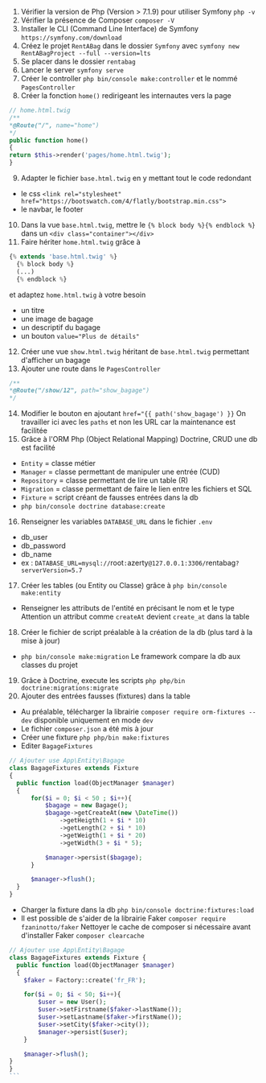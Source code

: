 1. Vérifier la version de Php (Version > 7.1.9) pour utiliser Symfony `php -v`
2. Vérifier la présence de Composer `composer -V`
3. Installer le CLI (Command Line Interface) de Symfony `https://symfony.com/download`
4. Créez le projet `RentABag` dans le dossier `Symfony` avec `symfony new RentABagProject --full --version=lts`
5. Se placer dans le dossier `rentabag`
6. Lancer le server `symfony serve`
7. Créer le controller `php bin/console make:controller` et le nommé `PagesController`
8. Créer la fonction `home()` redirigeant les internautes vers la page 
```php
// home.html.twig
/**
*@Route("/", name="home")
*/
public function home()
{
return $this->render('pages/home.html.twig');
}
```
9. Adapter le fichier `base.html.twig` en y mettant tout le code redondant
  * le css `<link rel="stylesheet" href="https://bootswatch.com/4/flatly/bootstrap.min.css">`
  * le navbar, le footer
10. Dans la vue `base.html.twig`, mettre le `{% block body %}{% endblock %}` dans un `<div class="container"></div>`
11. Faire hériter `home.html.twig` grâce à 
```php
{% extends 'base.html.twig' %} 
  {% block body %} 
  (...) 
  {% endblock %}
```
et adaptez `home.html.twig` à votre besoin
  * un titre
  * une image de bagage
  * un descriptif du bagage
  * un bouton `value="Plus de détails"`
12. Créer une vue `show.html.twig` héritant de `base.html.twig` permettant d'afficher un bagage
13. Ajouter une route dans le `PagesController`
```php
/**
*@Route("/show/12", path="show_bagage")
*/
```
14. Modifier le bouton en ajoutant `href="{{ path('show_bagage') }}`
On travailler ici avec les `paths` et non les URL car la maintenance est facilitée
15. Grâce à l'ORM Php (Object Relational Mapping) Doctrine, CRUD une db est facilité
  * `Entity` = classe métier
  * `Manager` = classe permettant de manipuler une entrée (CUD)
  * `Repository` = classe permettant de lire un table (R)
  * `Migration` = classe permettant de faire le lien entre les fichiers et SQL
  * `Fixture` = script créant de fausses entrées dans la db
  * `php bin/console doctrine database:create`
16. Renseigner les variables  `DATABASE_URL` dans le fichier `.env`
  * db_user
  * db_password
  * db_name
  * ex : `DATABASE_URL=mysql://`root`:`azerty`@127.0.0.1:3306/`rentabag`?serverVersion=5.7`
17. Créer les tables (ou Entity ou Classe) grâce à `php bin/console make:entity`
  * Renseigner les attributs de l'entité en précisant le nom et le type
Attention un attribut comme `createAt` devient `create_at` dans la table
18. Créer le fichier de script préalable à la création de la db (plus tard à la mise à jour)
  * `php bin/console make:migration`
Le framework compare la db aux classes du projet
19. Grâce à Doctrine, execute les scripts 
`php php/bin doctrine:migrations:migrate`
20. Ajouter des entrées fausses (fixtures) dans la table
  * Au préalable, télécharger la librairie `composer require orm-fixtures --dev` disponible uniquement en mode `dev`
  * Le fichier `composer.json` a été mis à jour
  * Créer une fixture `php php/bin make:fixtures`
  * Editer `BagageFixtures`
  ```php
  // Ajouter use App\Entity\Bagage
class BagageFixtures extends Fixture
{
    public function load(ObjectManager $manager)
    {
        for($i = 0; $i < 50 ; $i++){
            $bagage = new Bagage();
            $bagage->getCreateAt(new \DateTime())
                ->getHeigth(1 + $i * 10)
                ->getLength(2 + $i * 10)
                ->getWeigth(1 + $i * 20)
                ->getWidth(3 + $i * 5);

            $manager->persist($bagage);
        }

        $manager->flush();
    }
}
```
  * Charger la fixture dans la db `php bin/console doctrine:fixtures:load`
  * Il est possible de s'aider de la librairie Faker `composer require fzaninotto/faker`
  Nettoyer le cache de composer si nécessaire avant d'installer Faker `composer clearcache`
  ````php
  // Ajouter use App\Entity\Bagage
  class BagageFixtures extends Fixture {
    public function load(ObjectManager $manager)
    {
      $faker = Factory::create('fr_FR');

      for($i = 0; $i < 50; $i++){
          $user = new User();
          $user->setFirstname($faker->lastName());
          $user->setLastname($faker->firstName());
          $user->setCity($faker->city());
          $manager->persist($user);
      }

      $manager->flush();
  }
}
```

  
